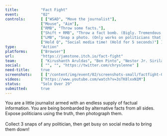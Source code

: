 ```yaml
---
title:          "Fact Fight"
event:          "02"
controls:       [ ["WSAD", "Move the journalist"], 
                ["Mouse", "Aim"],
                ["RMB", "Throw some facts."],
                ["Shift + RMB", "Throw a fact bomb. (Bigly. Tremendous.)"],
                ["LMB", "Snap a photo. (Only works on politicians that have exposed facts.)"],
                ["Hold Q", "Social media time! (Hold for 5 seconds)"] ]
type:           "Action"
platforms:      ["Browser"]
url:            "https://jamstone.itch.io/fact-fight"
team:           [ "Kirushanth Aruldas", "Ben Pinto", "Nestor Jr. Sirilan" ]
social:         [ "", "", "https://twitter.com/chryslenne" ]
need-title:     true
screenshots:    [ ["/content/img/event/02/screenshots-small/factfight-000.jpg", "/content/img/event/02/screenshots/factfight-000.jpg"] ]
videos:         ["https://www.youtube.com/watch?v=3sTK8lxxN1M"]
status:         "Solo Over 29"
submitted:      true
---
```

You are a little journalist armed with an endless supply of factual information. You are being bombarded by alternative facts from all sides. Expose politicians using the truth, then photograph them.<br /><br />Collect 3 snaps of any politician, then get busy on social media to bring them down!